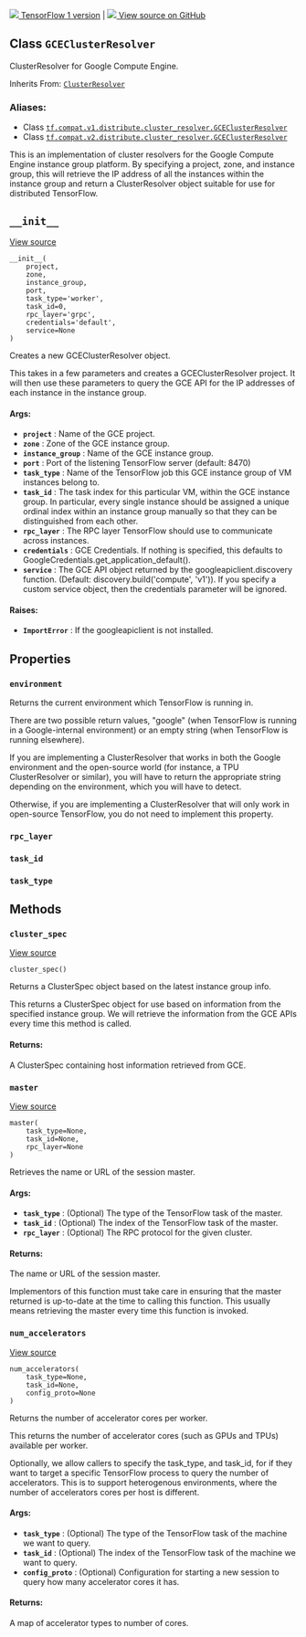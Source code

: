 [ ![](https://tensorflow.google.cn/images/tf_logo_32px.png) TensorFlow 1
version](/versions/r1.15/api_docs/python/tf/distribute/cluster_resolver/GCEClusterResolver)
|  [ ![](https://tensorflow.google.cn/images/GitHub-Mark-32px.png) View source
on GitHub
](https://github.com/tensorflow/tensorflow/blob/r2.0/tensorflow/python/distribute/cluster_resolver/gce_cluster_resolver.py#L35-L188)  
  
  
## Class `GCEClusterResolver`

ClusterResolver for Google Compute Engine.

Inherits From:
[`ClusterResolver`](https://tensorflow.google.cn/api_docs/python/tf/distribute/cluster_resolver/ClusterResolver)

### Aliases:

  * Class [`tf.compat.v1.distribute.cluster_resolver.GCEClusterResolver`](/api_docs/python/tf/distribute/cluster_resolver/GCEClusterResolver)
  * Class [`tf.compat.v2.distribute.cluster_resolver.GCEClusterResolver`](/api_docs/python/tf/distribute/cluster_resolver/GCEClusterResolver)

This is an implementation of cluster resolvers for the Google Compute Engine
instance group platform. By specifying a project, zone, and instance group,
this will retrieve the IP address of all the instances within the instance
group and return a ClusterResolver object suitable for use for distributed
TensorFlow.

## `__init__`

[View
source](https://github.com/tensorflow/tensorflow/blob/r2.0/tensorflow/python/distribute/cluster_resolver/gce_cluster_resolver.py#L45-L104)

    
    
    __init__(
        project,
        zone,
        instance_group,
        port,
        task_type='worker',
        task_id=0,
        rpc_layer='grpc',
        credentials='default',
        service=None
    )
    

Creates a new GCEClusterResolver object.

This takes in a few parameters and creates a GCEClusterResolver project. It
will then use these parameters to query the GCE API for the IP addresses of
each instance in the instance group.

#### Args:

  * **`project`** : Name of the GCE project.
  * **`zone`** : Zone of the GCE instance group.
  * **`instance_group`** : Name of the GCE instance group.
  * **`port`** : Port of the listening TensorFlow server (default: 8470)
  * **`task_type`** : Name of the TensorFlow job this GCE instance group of VM instances belong to.
  * **`task_id`** : The task index for this particular VM, within the GCE instance group. In particular, every single instance should be assigned a unique ordinal index within an instance group manually so that they can be distinguished from each other.
  * **`rpc_layer`** : The RPC layer TensorFlow should use to communicate across instances.
  * **`credentials`** : GCE Credentials. If nothing is specified, this defaults to GoogleCredentials.get_application_default().
  * **`service`** : The GCE API object returned by the googleapiclient.discovery function. (Default: discovery.build('compute', 'v1')). If you specify a custom service object, then the credentials parameter will be ignored.

#### Raises:

  * **`ImportError`** : If the googleapiclient is not installed.

## Properties

### `environment`

Returns the current environment which TensorFlow is running in.

There are two possible return values, "google" (when TensorFlow is running in
a Google-internal environment) or an empty string (when TensorFlow is running
elsewhere).

If you are implementing a ClusterResolver that works in both the Google
environment and the open-source world (for instance, a TPU ClusterResolver or
similar), you will have to return the appropriate string depending on the
environment, which you will have to detect.

Otherwise, if you are implementing a ClusterResolver that will only work in
open-source TensorFlow, you do not need to implement this property.

### `rpc_layer`

### `task_id`

### `task_type`

## Methods

### `cluster_spec`

[View
source](https://github.com/tensorflow/tensorflow/blob/r2.0/tensorflow/python/distribute/cluster_resolver/gce_cluster_resolver.py#L106-L149)

    
    
    cluster_spec()
    

Returns a ClusterSpec object based on the latest instance group info.

This returns a ClusterSpec object for use based on information from the
specified instance group. We will retrieve the information from the GCE APIs
every time this method is called.

#### Returns:

A ClusterSpec containing host information retrieved from GCE.

### `master`

[View
source](https://github.com/tensorflow/tensorflow/blob/r2.0/tensorflow/python/distribute/cluster_resolver/gce_cluster_resolver.py#L151-L162)

    
    
    master(
        task_type=None,
        task_id=None,
        rpc_layer=None
    )
    

Retrieves the name or URL of the session master.

#### Args:

  * **`task_type`** : (Optional) The type of the TensorFlow task of the master.
  * **`task_id`** : (Optional) The index of the TensorFlow task of the master.
  * **`rpc_layer`** : (Optional) The RPC protocol for the given cluster.

#### Returns:

The name or URL of the session master.

Implementors of this function must take care in ensuring that the master
returned is up-to-date at the time to calling this function. This usually
means retrieving the master every time this function is invoked.

### `num_accelerators`

[View
source](https://github.com/tensorflow/tensorflow/blob/r2.0/tensorflow/python/distribute/cluster_resolver/cluster_resolver.py#L125-L160)

    
    
    num_accelerators(
        task_type=None,
        task_id=None,
        config_proto=None
    )
    

Returns the number of accelerator cores per worker.

This returns the number of accelerator cores (such as GPUs and TPUs) available
per worker.

Optionally, we allow callers to specify the task_type, and task_id, for if
they want to target a specific TensorFlow process to query the number of
accelerators. This is to support heterogenous environments, where the number
of accelerators cores per host is different.

#### Args:

  * **`task_type`** : (Optional) The type of the TensorFlow task of the machine we want to query.
  * **`task_id`** : (Optional) The index of the TensorFlow task of the machine we want to query.
  * **`config_proto`** : (Optional) Configuration for starting a new session to query how many accelerator cores it has.

#### Returns:

A map of accelerator types to number of cores.

